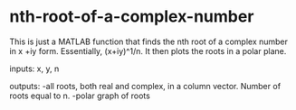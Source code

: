 nth-root-of-a-complex-number
============================

This is just a MATLAB function that finds the nth root of a complex number in x +iy form. Essentially, (x+iy)^1/n. It then plots
the roots in a polar plane.

inputs:		x, y, n

outputs:  -all roots, both real and complex, in a column vector. Number of roots equal to n. 
          -polar graph of roots
